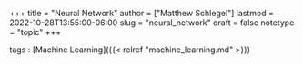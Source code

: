 +++
title = "Neural Network"
author = ["Matthew Schlegel"]
lastmod = 2022-10-28T13:55:00-06:00
slug = "neural_network"
draft = false
notetype = "topic"
+++

tags
: [Machine Learning]({{< relref "machine_learning.md" >}})

